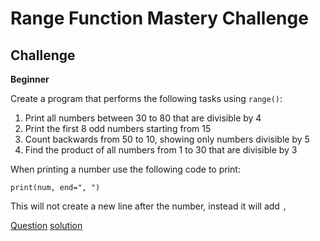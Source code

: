 # Range Function Mastery Challenge

## Challenge

**Beginner**

Create a program that performs the following tasks using `range()`:

1. Print all numbers between 30 to 80 that are divisible by 4
2. Print the first 8 odd numbers starting from 15
3. Count backwards from 50 to 10, showing only numbers divisible by 5
4. Find the product of all numbers from 1 to 30 that are divisible by 3

When printing a number use the following code to print:
```
print(num, end=", ")
```
This will not create a new line after the number, instead it will add `,`

[Question](q.py) [solution](solution.py)